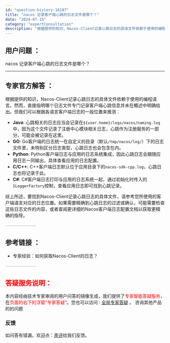 ```yaml
---
id: "question-history-16187"
title: "nacos 记录客户端心跳的日志文件是哪个？"
date: "2024-07-15"
category: "expertConsultation"
description: "根据提供的知识，Nacos-Client记录心跳日志的具体文件依赖于使用的编程语言。然而，直接指明哪个日志文件专门记录客户端心跳信息并未在概述中明确给出。但我们可以根据各语言客户端日志的一般位置来推测：- **Java**: 心跳相关的日志应当会记录在`$user.home/logs/nacos/n"
---
```


## 用户问题 ： 
 nacos 记录客户端心跳的日志文件是哪个？  

---------------
## 专家官方解答 ：

根据提供的知识，Nacos-Client记录心跳日志的具体文件依赖于使用的编程语言。然而，直接指明哪个日志文件专门记录客户端心跳信息并未在概述中明确给出。但我们可以根据各语言客户端日志的一般位置来推测：

- **Java**: 心跳相关的日志应当会记录在`${user.home}/logs/nacos/naming.log`中，因为这个文件记录了注册中心模块相关日志，心跳作为注册服务的一部分，可能会被记录在这里。
- **GO**: Go客户端的日志统一在自定义的目录（默认`/tmp/nacos/log/`）下的日志文件里，未特别区分日志类型，心跳日志也会包含在内。
- **Python**: Python客户端日志与应用的日志系统集成，因此心跳日志会跟随应用日志一同输出，具体查看应用的日志配置。
- **C/C++**: C++客户端日志默认位于应用目录下的`nacos-sdk-cpp.log`，心跳日志也将记录于此。
- **C#**: C#客户端日志打印与应用的日志系统一起，通过初始化时传入的`ILoggerFactory`控制，查看应用日志即可找到心跳记录。

综上所述，要找到Nacos-Client记录心跳日志的具体文件，请参考您所使用的客户端语言对应的日志位置。如果需要精确到心跳日志的过滤或确认，可能需要检查这些日志文件的内容，或者查阅更详细的Nacos客户端日志配置文档以获取更精确的指导。


<font color="#949494">---------------</font> 


## 参考链接 ：

* 专家经验：如何获取Nacos-Client的日志？ 


 <font color="#949494">---------------</font> 
 


## <font color="#FF0000">答疑服务说明：</font> 

本内容经由技术专家审阅的用户问答的镜像生成，我们提供了<font color="#FF0000">专家智能答疑服务</font>，在<font color="#FF0000">页面的右下的浮窗”专家答疑“</font>。您也可以访问 : [全局专家答疑](https://answer.opensource.alibaba.com/docs/intro) 。 咨询其他产品的的问题

### 反馈
如问答有错漏，欢迎点：[差评](https://ai.nacos.io/user/feedbackByEnhancerGradePOJOID?enhancerGradePOJOId=16197)给我们反馈。
